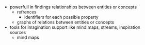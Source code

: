 - powerfull in findings relationships between entities or concepts
  - refrences 
    - identifiers for each possible property
  - graphs of relations between entities or concepts
- tools for imagination support like mind maps, streams, inspiration sources
    - mind maps

